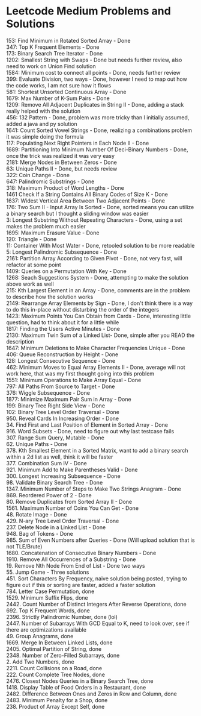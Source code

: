 # Leetcode Medium Problems and Solutions
153: Find Minimum in Rotated Sorted Array - Done <br>
347: Top K Frequent Elements - Done <br>
173: Binary Search Tree Iterator - Done <br>
1202: Smallest String with Swaps - Done but needs further review, also need to work on Union Find solution <br>
1584: Minimum cost to connect all points - Done, needs further review <br>
399: Evaluate Division, two ways - Done, however I need to map out how the code works, I am not sure how it flows<br>
581: Shortest Unsorted Continuous Array - Done <br>
1679: Max Number of K-Sum Pairs - Done <br>
1209: Remove All Adjacent Duplicates in String II - Done, adding a stack really helped with the solution <br>
456: 132 Pattern - Done, problem was more tricky than I initially assumed, added a java and py solution <br>
1641: Count Sorted Vowel Strings - Done, realizing a combinations problem it was simple doing the formula <br>
117: Populating Next Right Pointers in Each Node II - Done <br>
1689: Partitioning Into Minimum Number Of Deci-Binary Numbers - Done, once the trick was realized it was very easy <br>
2181: Merge Nodes in Between Zeros - Done <br>
63: Unique Paths II - Done, but needs review <br>
322: Coin Change - Done <br>
647: Palindromic Substrings - Done <br>
318: Maximum Product of Word Lengths - Done <br>
1461 Check If a String Contains All Binary Codes of Size K - Done <br>
1637: Widest Vertical Area Between Two Adjacent Points - Done <br>
176: Two Sum II - Input Array Is Sorted - Done, sorted means you can utilize a binary search but I thought a sliding window was easier <br>
3: Longest Substring Without Repeating Characters - Done, using a set makes the problem much easier <br>
1695: Maximum Erasure Value - Done <br>
120: Triangle - Done <br>
11: Container With Most Water - Done, retooled solution to be more readable <br>
5: Longest Palindromic Subsequence - Done <br>
2161: Partition Array According to Given Pivot - Done, not very fast, will refactor at some point <br>
1409: Queries on a Permutation With Key - Done <br>
1268: Seach Suggestions System - Done, attempting to make the solution above work as well <br>
215: Kth Largest Element in an Array - Done, comments are in the problem to describe how the solution works <br>
2149: Rearrange Array Elements by Sign - Done, I don't think there is a way to do this in-place without disturbing the order of the integers <br>
1423: Maximum Points You Can Obtain from Cards - Done, interesting little question, had to think about it for a little while <br>
1817: Finding the Users Active Minutes - Done <br>
2130: Maximum Twin Sum of a Linked List- Done, simple after you READ the description <br>
1647: Minimum Deletions to Make Character Frequencies Unique - Done <br>
406: Queue Reconstruction by Height - Done <br>
128: Longest Consecutive Sequence - Done <br>
462: Minimum Moves to Equal Array Elements II - Done, average will not work here, that was my first thought going into this problem <br>
1551: Minimum Operations to Make Array Equal - Done <br>
797: All Paths From Source to Target - Done <br>
376: Wiggle Subsequence - Done <br>
1877: Minimize Maximum Pair Sum in Array - Done <br>
199: Binary Tree Right Side View - Done <br>
102: Binary Tree Level Order Traversal - Done <br>
950. Reveal Cards In Increasing Order - Done <br>
34. Find First and Last Position of Element in Sorted Array - Done <br>
916. Word Subsets - Done, need to figure out why last testcase fails <br>
307. Range Sum Query, Mutable - Done <br>
62. Unique Paths - Done <br>
378. Kth Smallest Element in a Sorted Matrix, want to add a binary search within a 2d list as well, think it will be faster <br>
377. Combination Sum IV - Done <br>
921. Minimum Add to Make Parentheses Valid - Done <br>
300. Longest Increasing Subsequence - Done <br>
98. Validate Binary Search Tree - Done <br>
1347. Minimum Number of Steps to Make Two Strings Anagram - Done <br>
869. Reordered Power of 2 - Done <br>
80. Remove Duplicates from Sorted Array II - Done <br>
1561. Maximum Number of Coins You Can Get - Done <br>
48. Rotate Image - Done <br>
429. N-ary Tree Level Order Traversal - Done <br>
237. Delete Node in a Linked List - Done <br>
948. Bag of Tokens - Done <br>
985. Sum of Even Numbers after Queries - Done (Will upload solution that is not TLE/Brute) <br>
1680. Concatenation of Consecutive Binary Numbers - Done <br>
1910. Remove All Occurrences of a Substring - Done <br>
19. Remove Nth Node From End of List - Done two ways <br>
55. Jump Game - Three solutions <br>
451. Sort Characters By Frequency, naive solution being posted, trying to figure out if this or sorting are faster, added a faster solution <br>
784. Letter Case Permutation, done <br>
1529. Minimum Suffix Flips, done <br>
2442. Count Number of Distinct Integers After Reverse Operations, done <br>
692. Top K Frequent Words, done <br>
2396. Strictly Palindromic Number, done (lol) <br>
2447. Number of Subarrays With GCD Equal to K, need to look over, see if there are optimizations available <br>
49. Group Anagrams, done <br>
1669. Merge In Between Linked Lists, done <br>
2405. Optimal Partition of String, done <br>
2348. Number of Zero-Filled Subarrays, done <br>
2. Add Two Numbers, done <br>
2211. Count Collisions on a Road, done <br>
222. Count Complete Tree Nodes, done <br>
2476. Closest Nodes Queries in a Binary Search Tree, done <br>
1418. Display Table of Food Orders in a Restaurant, done <br>
2482. Difference Between Ones and Zeros in Row and Column, done <br>
2483. Minimum Penalty for a Shop, done <br>
238. Product of Array Except Self, done <br>

